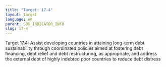 ```yaml
---
title: "Target: 17-4"
layout: target
language: en
parent: SDG_INDICATOR_INFO
slug: 17-4
---
```

Target 17.4: Assist developing countries in attaining long-term debt sustainability through coordinated policies aimed at fostering debt financing, debt relief and debt restructuring, as appropriate, and address the external debt of highly indebted poor countries to reduce debt distress